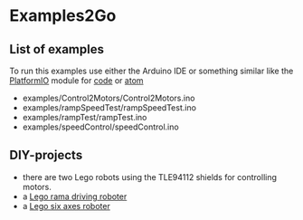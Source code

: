 # Examples2Go

## List of examples
To run this examples use either the Arduino IDE or something similar like the [PlatformIO](https://platformio.org/platformio-ide?utm_source=github&utm_medium=xmc-for-arduino) module for [code](https://code.visualstudio.com/) or [atom](https://atom.io/)
* examples/Control2Motors/Control2Motors.ino
* examples/rampSpeedTest/rampSpeedTest.ino
* examples/rampTest/rampTest.ino
* examples/speedControl/speedControl.ino

## DIY-projects
* there are two Lego robots using the TLE94112 shields for controlling motors.
 * a [Lego rama driving roboter](https://www.infineon.com/cms/en/tools/landing/infineon-for-makers/diy-projects/) 
 * a [Lego six axes roboter](https://www.infineon.com/cms/en/tools/landing/infineon-for-makers/diy-projects/)

